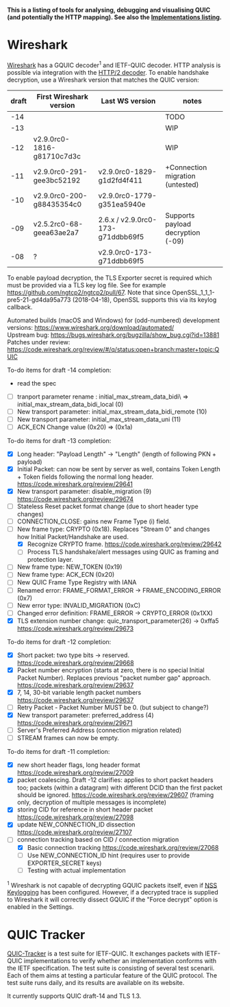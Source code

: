 
**This is a listing of tools for analysing, debugging and visualising QUIC (and potentially the HTTP mapping). See also the [Implementations listing](Implementations).**

# Wireshark
[Wireshark](https://wireshark.org/) has a GQUIC decoder<sup>1</sup> and IETF-QUIC decoder. HTTP analysis is possible via integration with the [HTTP/2 decoder](https://wiki.wireshark.org/HTTP2). To enable handshake decryption, use a Wireshark version that matches the QUIC version:

 | draft | First Wireshark version | Last WS version | notes |
 | -- | -- | -- | -- |
 | -14 | | | TODO |
 | -13 | | | WIP |
 | -12 | v2.9.0rc0-1816-g81710c7d3c | | WIP |
 | -11 | v2.9.0rc0-291-gee3bc52192 | v2.9.0rc0-1829-g1d2fd4f411 | +Connection migration (untested) |
 | -10 | v2.9.0rc0-200-g88435354c0 | v2.9.0rc0-1779-g351ea5940e
 | -09 | v2.5.2rc0-68-geea63ae2a7 | 2.6.x / v2.9.0rc0-173-g71ddbb69f5 | Supports payload decryption (-09) |
 | -08 | ? | v2.9.0rc0-173-g71ddbb69f5 |

To enable payload decryption, the TLS Exporter secret is required which must be provided via a TLS key log file. See for example https://github.com/ngtcp2/ngtcp2/pull/67. Note that since OpenSSL_1_1_1-pre5-21-gd4da95a773 (2018-04-18), OpenSSL supports this via its keylog callback.

Automated builds (macOS and Windows) for (odd-numbered) development versions: https://www.wireshark.org/download/automated/  
Upstream bug: https://bugs.wireshark.org/bugzilla/show_bug.cgi?id=13881  
Patches under review: https://code.wireshark.org/review/#/q/status:open+branch:master+topic:QUIC

To-do items for draft -14 completion:
- read the spec
- [ ] tranport parameter rename :  initial\_max\_stream\_data\_bidi\ =>  initial\_max\_stream\_data\_bidi\_local (0)
- [ ] New transport parameter: initial\_max\_stream\_data\_bidi\_remote (10)
- [ ] New transport parameter: initial\_max\_stream\_data\_uni (11)
- [ ] ACK\_ECN Change value (0x20) => (0x1a)

To-do items for draft -13 completion:
- [x] Long header: "Payload Length" -> "Length" (length of following PKN + payload)
- [x] Initial Packet: can now be sent by server as well, contains Token Length + Token fields following the normal long header. https://code.wireshark.org/review/29641
- [x] New transport parameter: disable\_migration (9) https://code.wireshark.org/review/29674 
- [ ] Stateless Reset packet format change (due to short header type changes)
- [ ] CONNECTION\_CLOSE: gains new Frame Type (i) field.
- [ ] New frame type: CRYPTO (0x18). Replaces "Stream 0" and changes how Initial Packet/Handshake are used.
  - [x] Recognize CRYPTO frame. https://code.wireshark.org/review/29642
  - [ ] Process TLS handshake/alert messages using QUIC as framing and protection layer.
- [ ] New frame type: NEW\_TOKEN (0x19)
- [ ] New frame type: ACK\_ECN (0x20)
- [ ] New QUIC Frame Type Registry with IANA
- [ ] Renamed error: FRAME_FORMAT_ERROR -> FRAME_ENCODING_ERROR (0x7)
- [ ] New error type: INVALID_MIGRATION (0xC)
- [ ] Changed error definition: FRAME_ERROR -> CRYPTO_ERROR (0x1XX)
- [x] TLS extension number change: quic_transport_parameter(26) -> 0xffa5 https://code.wireshark.org/review/29673 

To-do items for draft -12 completion:
- [x] Short packet: two type bits -> reserved. https://code.wireshark.org/review/29668
- [x] Packet number encryption (starts at zero, there is no special Initial Packet Number). Replaces previous "packet number gap" approach. https://code.wireshark.org/review/29637
- [x] 7, 14, 30-bit variable length packet numbers https://code.wireshark.org/review/29637
- [ ] Retry Packet - Packet Number MUST be 0. (but subject to change?)
- [x] New transport parameter: preferred\_address (4) https://code.wireshark.org/review/29671
- [ ] Server's Preferred Address (connection migration related)
- [ ] STREAM frames can now be empty.

To-do items for draft -11 completion:
- [x] new short header flags, long header format https://code.wireshark.org/review/27009
- [x] packet coalescing. Draft -12 clarifies: applies to short packet headers too; packets (within a datagram) with different DCID than the first packet should be ignored. https://code.wireshark.org/review/29607 (framing only, decryption of multiple messages is incomplete)
- [x] storing CID for reference in short header packet https://code.wireshark.org/review/27098
- [x] update NEW_CONNECTION_ID dissection https://code.wireshark.org/review/27107
- [ ] connection tracking based on CID / connection migration
  - [x] Basic connection tracking https://code.wireshark.org/review/27068
  - [ ] Use NEW_CONNECTION_ID hint (requires user to provide EXPORTER_SECRET keys)
  - [ ] Testing with actual implementation

<sup>1</sup> Wireshark is not capable of decrypting GQUIC packets itself, even if [NSS Keylogging](https://developer.mozilla.org/en-US/docs/Mozilla/Projects/NSS/Key_Log_Format) has been configured. However, if a decrypted trace is supplied to Wireshark it will correctly dissect GQUIC if the "Force decrypt" option is enabled in the Settings.

# QUIC Tracker
[QUIC-Tracker](https://quic-tracker.info.ucl.ac.be/) is a test suite for IETF-QUIC. It exchanges packets with IETF-QUIC implementations to verify whether an implementation conforms with the IETF specification. The test suite is consisting of several test scenarii. Each of them aims at testing a particular feature of the QUIC protocol. The test suite runs daily, and its results are available on its website.

It currently supports QUIC draft-14 and TLS 1.3.